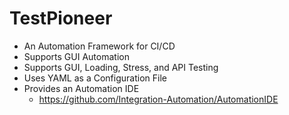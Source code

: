 # TestPioneer
 
* An Automation Framework for CI/CD
* Supports GUI Automation
* Supports GUI, Loading, Stress, and API Testing
* Uses YAML as a Configuration File
* Provides an Automation IDE
  * https://github.com/Integration-Automation/AutomationIDE